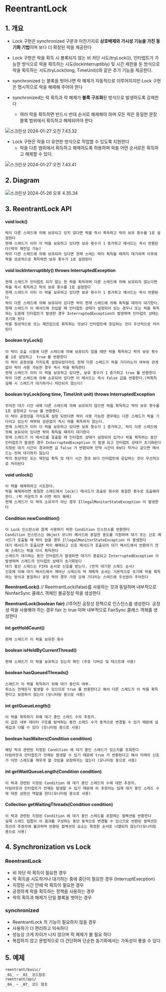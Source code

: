 # ReentrantLock





## 1. 개요

- Lock 구현은 synchronized 구문과 마찬가지로 **상호배제와 가시성 기능을 가진 동기화 기법**이며 보다 더 확장된 락을 제공한다
- Lock 구현은 락을 획득 시 블록되지 않는 비 차단 시도(tryLock()), 인터럽트가 가능한 방식으로 락을 획득하는 시도(lockInterruptibly) 및 시간 제한을 둔 방식으로 락을 획득하는 시도(tryLock(long, TimeUnit))와 같은 추가 기능을 제공한다.

- synchronized 는 블록을 벗어나면 락 해제가 자동적으로 이루어지지만 Lock 구현은 명시적으로 락을 해제해 주어야 한다





- synchronized는 락 획득과 락 해제가 **블록 구조화**된 방식으로 발생하도록 강제한다
  - 여러 락을 획득하면 반드시 반대 순서로 해제해야 하며 모든 락은 동일한 문장 블록 범위에서 획득하고 해제되어야 한다

![스크린샷 2024-01-27 오전 7.43.32](img/01.png)



- Lock 구현은 락을 더 유연한 방식으로 작업할 수 있도록 지원한다
  - 락을 다른 범위에서 획득하고 해제하도록 허용하며 락을 어떤 순서로든 획득하고 해제할 수 있다.

![스크린샷 2024-01-27 오전 7.43.41](img/02.png)







## 2. Diagram

![스크린샷 2024-01-26 오후 4.35.34](img/03.png)





## 3. ReentrantLock API



#### void lock()

~~~
락이 다른 스레드에 의해 보유되고 있지 않다면 락을 즉시 획득하고 락의 보유 횟수를 1로 설정한다
현재 스레드가 이미 이 락을 보유하고 있다면 보유 횟수가 1 증가하고 메서드는 즉시 반환된다(락의 재진입 가능)
락이 다른 스레드에 의해 보유되어 있다면 현재 스레는 락이 획득될 때까지 대기하며 이후에 락을 성공적으로 획득하면 보유 횟수가 1로 설정된다
~~~

#### void lockInterruptibly() throws InterruptedException

~~~
현재 스레드가 인터럽트 되지 않는 한 락을 획득하며 다른 스레드에 의해 보유되지 않는다면 락을 즉시 획득하고 락의 보유 횟수를 1로 설정한다
현재 스레드가 이미 이 락을 보유하고 있다면 보유 횟수가 1 증가하고 메서드는 즉시 반환된다
락이 다른 스레드에 의해 보유되어 있다면 락이 현재 스레드에 의해 획득될 때까지 대기한다. 
현재 스레드가 이 메서드에 진입할 때 인터럽트 상태가 설정되어 있는 경우나 또는 락을 획득하는 도중에 인터럽트가 발생한 경우 InterruptedException이 발생하며 인터럽트 상태는 초기화 된다 
락을 정상적으로 또는 재진입으로 획득하는 것보다 인터럽트에 응답하는 것이 우선적으로 처리된다
~~~

#### boolean tryLock()

~~~
이 락이 호출 시점에 다른 스레드에 의해 보유되지 않을 때만 락을 획득하고 락의 보유 횟수를 1로 설정하고  true 를 반환한다
이 락이 공정성을 가지도록 설정되었더라도 현재 다른 스레드가 락을 기다리는지 여부와 관계없이 락이 사용 가능한 경우 즉시 락을 획득한다
현재 스레드가 이미 이 락을 보유하고 있다면, 보유 횟수가 1 증가하고 true 를 반환한다
락이 다른 스레드에 의해 소유되어 있다면 이 메서드는 즉시 false 값을 반환한다.(락획득 실패 시 스레드가 대기하거나 차단되지 않는다)
~~~

#### boolean tryLock(long time, TimeUnit unit) throws InterruptedException

~~~
주어진 대기 시간 내에 다른 스레드에 의해 보유되지 않으면 락을 획득하고 락의 보유 횟수를 1로 설정하고 true 를 반환한다.
이 락이 공정성을 가지도록 설정 되었다면 락이 사용 가능한 경우에는 다른 스레드가 락을 기다리고 있는지 여부와 상관없이 즉시 락을 획득하지 않는다.
현재 스레드가 이미 이 락을 보유하고 있다면 보유 횟수가 1 증가하고, 락이 다른 스레드에 의해 보유되어 있다면 락이 획득될 때까지 대기한다
현재 스레드가 이 메서드를 호출할 때 인터럽트 상태가 설정되어 있거나 락을 획득하는 동안 인터럽트가 발생한 경우 InterruptedException 이 발생 되고 인터럽트 상태가 초기화된다 
지정된 대기 시간이 경과하면 값 false 가 반환되며 만약 시간이 0보다 작거나 같으면 메서드는 전혀 대기하지 않는다
락의 정상적인 또는 재진입 획득 및 대기 시간 경과 보다 인터럽트에 응답하는 것이 우선적으로 처리된다
~~~

#### void unlock()

~~~
이 락을 해제하려고 시도한다. 
락을 해제하려면 동일한 스레드에서 lock() 메서드가 호출된 횟수와 동일한 횟수로 호출해야 한다. (락 카운트가 0 이면 락이 해제)
현재 스레드가 이 락의 소유자가 아닌 경우 IllegalMonitorStateException 이 발생한다
~~~

#### Condition newCondition()

~~~
이 Lock 인스턴스와 함께 사용하기 위한 Condition 인스턴스를 반환한다
Condition 인스턴스는 Object 모니터 메서드와 동일한 용도를 지원하며 대기 또는 신호 메서드가 호출될 때 락이 없을 경우 IllegalMonitorStateException 이 발생한다
대기 메서드가 호출되면 락이 해제되고 신호 메서드가 호출되어 대기 메서드에서 반환하기 전에 스레드는 락을 다시 획득한다
스레드가 대기하는 동안 인터럽트가 발생하면 대기가 종료되고 InterruptedException 이 발생하며 스레드의 인터럽트 상태가 초기화된다
대기 중인 스레드는 FIFO 순서로 신호를 받는다. (먼저 대기한 스레드 순서)
신호에 의해 대기 메서드에서 깨어난 스레드의 락 재획득 순서는 기본적으로 초기에 락을 획득하는 방식과 동일하나 공정 락의 경우 가장 오래 기다리는 스레드에 우선권이 주어진다
~~~





**ReentrantLock()** // ReentrantLock(false)를 사용하는 것과 동일하며 내부적으로 NonfairSync 클래스 객체인 불공정성 락을 생성한다

**ReentrantLock(boolean fair)** //주어진 공정성 정책으로 인스턴스를 생성한다. 공정성 락을 사용해야 하는 경우 fair 는 true 이며 내부적으로 FairSync 클래스 객체를 생성한다

#### int getHoldCount()

~~~
현재 스레드가 이 락을 보유한 횟수
~~~

#### boolean isHeldByCurrentThread()

~~~
현재 스레드가 이 락을 보유하고 있는지 확인 (주로 디버깅 및 테스트에 사용)
~~~

#### boolean hasQueuedThreads()

~~~
스레드가 이 락을 획득하기 위해 대기 중인지 여부.
취소는 언제든지 발생할 수 있으므로 true 를 반환한다고 해서 다른 스레드가 이 락을 획득한다고 보장하지 않는다 (모니터링 용으로 사용)
~~~

#### int getQueueLength()

~~~
이 락을 획득하기 위해 대기 중인 스레드 수의 추정치.
이 값은 내부 데이터 구조를 탐색하는 동안 스레드 수가 동적으로 변경될 수 있기 때문에 실제값과 다를 수 있다 (모니터링 용으로 사용)
~~~

#### boolean hasWaiters(Condition condition)

~~~
해당 락과 관련된 지정된 Condition 에 대기 중인 스레드가 있는지를 조회한다 
타임아웃과 인터럽트가 언제든 발생할 수 있기 때문에 true 가 반환된다고 해서 미래의 신호가 어떤 스레드를 깨우게 할 것임을 보장하지는 않는다 (모니터링 용으로 사용)
~~~

#### int getWaitQueueLength(Condition condition)

~~~
이 락과 관련된 지정된 Condition 에 대기 중인 스레드의 수에 대한 추정치.
타임아웃과 인터럽트가 언제든 발생할 수 있기 때문에 이 추정치는 실제 대기 중인 스레드 수에 대한 상한선 역할을 한다(모니터링 용으로 사용)
~~~

#### Collection<Thread> getWaitingThreads(Condition condition)

~~~
이 락과 관련된 지정된 Condition 에 대기 중인 스레드를 포함하는 컬렉션을 반환한다
실제 스레드 집합이 이 결과를 구성하는 동안 동적으로 변경될 수 있으므로 반환된 컬렉션은 최선의 추정치에 불과하며 반환된 컬렉션의 요소는 특정한 순서로 나열되지 않는다(모니터링 용으로 사용)
~~~





## 4. Synchronization vs Lock



### ReentrantLock

- 비 차단 락 획득이 필요한 경우
- 락 획득을 시도하거나 대기하는 중에 중단이 필요한 경우 (InterruptExecption)
- 지정된 시간 안에 락 획득이 필요한 경우
- 공정하게 락을 획득하는 정책을 사용하는 경우 
- 락의 획득과 해제가 단일 블록을 벗어는 경우

### synchronized

- ReentrantLock 의 기능이 필요하지 않을 경우
- 사용하기 더 편리하고 익숙하다
- 성능상 크게 차이가 나지 않으며 락 해제가 불 필요 하다
- 복잡하지 않고 문법적으로 더 간단하며 단순한 동기화에서는 가독성이 좋을 수 있다 





## 5. 예제

~~~
reentrant/basic/
_01_ ~ _03_ 코드참조
reentrant/api/
_04_ ~ _07_ 코드 참조
~~~





